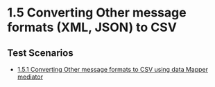 # 1.5 Converting Other message formats (XML, JSON) to CSV

## Test Scenarios

- [1.5.1 Converting Other message formats to CSV using data Mapper mediator](https://github.com/wso2/product-ei/tree/product-scenarios/product-scenarios/1-integrating-systems-that-communicate-in-heterogeneous-message-formats/1.5-converting-other-messsage-formats-%20to-csv/1.5.1-other-format-to-csv-using-data-mapper)
